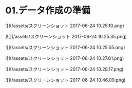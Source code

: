 # 01.データ作成の準備

![](/assets/スクリーンショット 2017-06-24 10.25.10.png)

\]![](/assets/スクリーンショット 2017-06-24 10.25.35.png)

![](/assets/スクリーンショット 2017-06-24 10.25.55.png)

![](/assets/スクリーンショット 2017-06-24 10.27.01.png)

![](/assets/スクリーンショット 2017-06-24 10.28.17.png)

![](/assets/スクリーンショット 2017-06-24 10.46.09.png)

